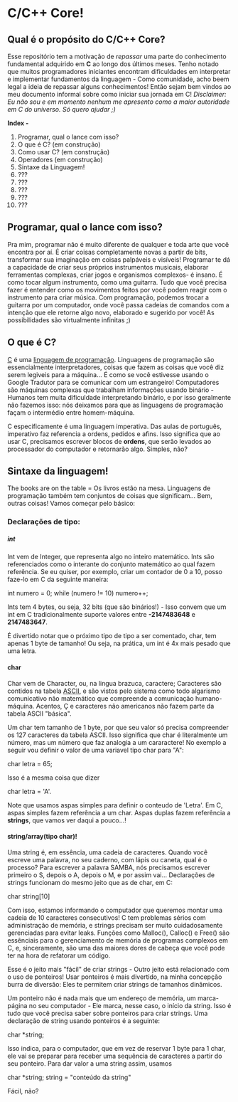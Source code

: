 # C/C++ Core!

## Qual é o propósito do C/C++ Core?
Esse repositório tem a motivação de *repassar* uma parte do conhecimento fundamental adquirido em **C** ao longo dos últimos meses.
Tenho notado que muitos programadores iniciantes encontram dificuldades em interpretar e implementar fundamentos da linguagem - Como comunidade, acho beem legal a ideia de repassar alguns conhecimentos! Então sejam bem vindos ao meu documento informal sobre como iniciar sua jornada em C!
*Disclaimer: Eu não sou e em momento nenhum me apresento como a maior autoridade em C do universo. Só quero ajudar  ;)*

**Index -**
1. Programar, qual o lance com isso?
2. O que é C? (em construção)
3. Como usar C? (em construção)
4. Operadores (em construção)
5. Sintaxe da Linguagem!
6. ???
7. ???
8. ???
9. ???
10. ???

## Programar, qual o lance com isso?
Pra mim, programar não é muito diferente de qualquer e toda arte que você encontra por aí. É criar coisas completamente novas a partir de bits, transformar sua imaginação em coisas palpáveis e visíveis! Programar te dá a capacidade de criar seus próprios instrumentos musicais, elaborar ferramentas complexas, criar jogos e organismos complexos- é insano.
É como tocar algum instrumento, como uma guitarra. Tudo que você precisa fazer é entender como os movimentos feitos por você podem reagir com o instrumento para criar música. Com programação, podemos trocar a guitarra por um computador, onde você passa cadeias de comandos com a intenção que ele retorne algo novo, elaborado e sugerido por você! As possibilidades são virtualmente infinitas ;)

## O que é C?
[C](https://en.wikipedia.org/wiki/C_(programming_language)) é uma [linguagem de programação](https://pt.wikipedia.org/wiki/Linguagem_de_programa%C3%A7%C3%A3o#:~:text=A%20linguagem%20de%20programa%C3%A7%C3%A3o%20%C3%A9,instru%C3%A7%C3%B5es%20de%20processamento%20ao%20computador.). Linguagens de programação são essencialmente interpretadores, coisas que fazem as coisas que você diz serem legiveis para a máquina... É como se você estivesse usando o Google Tradutor para se comunicar com um estrangeiro!
Computadores são máquinas complexas que trabalham informações usando binário - Humanos tem muita dificuldade interpretando binário, e por isso geralmente não fazemos isso: nós deixamos para que as linguagens de programação façam o intermédio entre homem-máquina.

C especificamente é uma linguagem imperativa. Das aulas de português, imperativo faz referencia a ordens, pedidos e afins. Isso significa que ao usar C, precisamos escrever blocos de **ordens**, que serão levados ao processador do computador e retornarão algo. Simples, não?

## Sintaxe da linguagem!
The books are on the table = Os livros estão na mesa.
Linguagens de programação também tem conjuntos de coisas que significam... Bem, outras coisas! Vamos começar pelo básico:

### Declarações de tipo:

##### int
Int vem de Integer, que representa algo no inteiro matemático. Ints são referenciados como o interante do conjunto matemático ao qual fazem referência. 
Se eu quiser, por exemplo, criar um contador de 0 a 10, posso faze-lo em C da seguinte maneira:

int numero = 0;
while (numero != 10)
  numero++;

Ints tem 4 bytes, ou  seja, 32 bits (que são binários!) - Isso convem que um int em C tradicionalmente suporte valores entre **-2147483648** e **2147483647**.

É divertido notar que o próximo tipo de tipo a ser comentado, char, tem apenas 1 byte de tamanho! Ou seja, na prática, um int é 4x mais pesado que uma letra.

#### char
Char vem de Character, ou, na lingua brazuca, caractere;
Caracteres são  contidos na tabela [ASCII](https://www.rapidtables.com/code/text/ascii-table.html), e são vistos pelo sistema como todo algarismo comunicativo não matemático que compreende a comunicação humano-máquina. Acentos, Ç e caracteres não americanos não fazem parte da tabela ASCII "básica".

Um char tem tamanho de 1 byte, por que seu valor só precisa compreender os 127 caracteres da tabela ASCII. Isso significa que char é literalmente um número, mas um número que faz analogia a um cararactere! No exemplo a seguir vou definir o valor de uma variavel tipo char para "A":

char  letra = 65;

Isso é a mesma coisa que dizer

char  letra = 'A'.

Note que usamos aspas simples para definir o conteudo de 'Letra'. Em C, aspas simples fazem referência a um char. Aspas duplas fazem referência a **strings**, que vamos ver daqui a pouco...!

#### string/array(tipo char)!
Uma string é, em essência, uma cadeia de caracteres. Quando você escreve uma palavra, no seu caderno, com lápis ou caneta, qual é o processo? Para escrever a palavra SAMBA, nós precisamos escrever primeiro o S, depois o A, depois o M, e por assim vai...
Declarações de strings funcionam do mesmo jeito que as de char, em C:

char string[10]

Com isso, estamos informando o computador que queremos montar uma cadeia de 10 caracteres consecutivos! C tem problemas sérios com administração de memória, e strings precisam ser muito cuidadosamente gerenciadas para evitar leaks. Funções como Malloc(), Calloc() e Free() são essênciais para o gerenciamento de memória de programas complexos em C, e, sinceramente, são uma das maiores dores de cabeça que você pode ter na hora de refatorar um código.

Esse é o jeito mais "fácil" de criar strings - Outro jeito está relacionado com o uso de ponteiros!
Usar ponteiros é mais divertido, na minha concepção burra de diversão: Eles te permitem criar strings de tamanhos dinâmicos.

Um ponteiro não é nada mais que um endereço de memória, um marca-página no seu computador - Ele marca, nesse caso, o início da string. Isso é tudo que você precisa saber sobre ponteiros para criar strings.
Uma declaração de string usando ponteiros é a seguinte:

char  *string;

Isso indica, para o computador, que em vez de reservar 1 byte para 1 char, ele vai se preparar para receber uma sequência de caracteres a partir do seu ponteiro. Para dar valor a uma string assim, usamos

char  *string;
string = "conteúdo da string"

Fácil, não?
